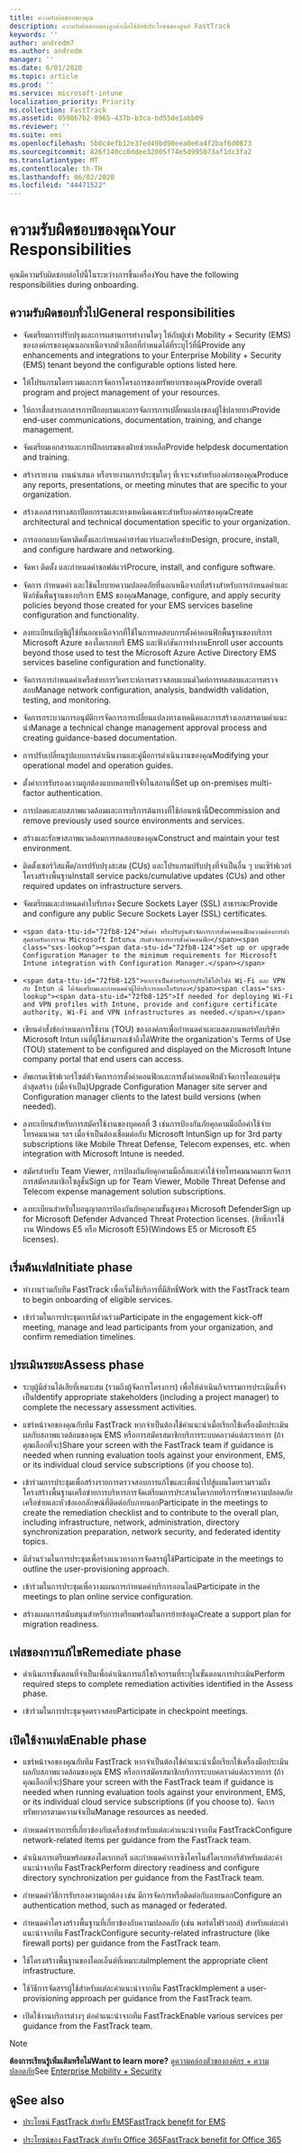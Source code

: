 ```yaml
---
title: ความรับผิดชอบของคุณ
description: ความรับผิดชอบของลูกค้าเมื่อใช้สิทธิประโยชน์ของศูนย์ FastTrack
keywords: ''
author: andredm7
ms.author: andredm
manager: ''
ms.date: 6/01/2020
ms.topic: article
ms.prod: ''
ms.service: microsoft-intune
localization_priority: Priority
ms.collection: FastTrack
ms.assetid: 0590b7b2-0965-437b-b3ca-bd55de1abb09
ms.reviewer: ''
ms.suite: ems
ms.openlocfilehash: 5b0c4efb12e37ed49bd98eea0e6a4f2baf6d0873
ms.sourcegitcommit: 826f140cc0ddee32005f74e5d995073af1dc3fa2
ms.translationtype: MT
ms.contentlocale: th-TH
ms.lasthandoff: 06/02/2020
ms.locfileid: "44471522"
---
```

# <a name="your-responsibilities"></a><span data-ttu-id="72fb8-103">ความรับผิดชอบของคุณ</span><span class="sxs-lookup"><span data-stu-id="72fb8-103">Your Responsibilities</span></span>

<span data-ttu-id="72fb8-104">คุณมีความรับผิดชอบต่อไปนี้ในระหว่างการขึ้นเครื่อง</span><span class="sxs-lookup"><span data-stu-id="72fb8-104">You have the following responsibilities during onboarding.</span></span>

## <a name="general-responsibilities"></a><span data-ttu-id="72fb8-105">ความรับผิดชอบทั่วไป</span><span class="sxs-lookup"><span data-stu-id="72fb8-105">General responsibilities</span></span>

-   <span data-ttu-id="72fb8-106">จัดเตรียมการปรับปรุงและการผสานการทํางานใดๆ ให้กับผู้เช่า Mobility + Security (EMS) ขององค์กรของคุณนอกเหนือจากตัวเลือกที่กําหนดได้ที่ระบุไว้ที่นี่</span><span class="sxs-lookup"><span data-stu-id="72fb8-106">Provide any enhancements and integrations to your Enterprise Mobility + Security (EMS) tenant beyond the configurable options listed here.</span></span>

-   <span data-ttu-id="72fb8-107">ให้โปรแกรมโดยรวมและการจัดการโครงการของทรัพยากรของคุณ</span><span class="sxs-lookup"><span data-stu-id="72fb8-107">Provide overall program and project management of your resources.</span></span>

-   <span data-ttu-id="72fb8-108">ให้การสื่อสารเอกสารการฝึกอบรมและการจัดการการเปลี่ยนแปลงของผู้ใช้ปลายทาง</span><span class="sxs-lookup"><span data-stu-id="72fb8-108">Provide end-user communications, documentation, training, and change management.</span></span>

-   <span data-ttu-id="72fb8-109">จัดเตรียมเอกสารและการฝึกอบรมของฝ่ายช่วยเหลือ</span><span class="sxs-lookup"><span data-stu-id="72fb8-109">Provide helpdesk documentation and training.</span></span>

-   <span data-ttu-id="72fb8-110">สร้างรายงาน งานนําเสนอ หรือรายงานการประชุมใดๆ ที่เจาะจงสําหรับองค์กรของคุณ</span><span class="sxs-lookup"><span data-stu-id="72fb8-110">Produce any reports, presentations, or meeting minutes that are specific to your organization.</span></span>

-   <span data-ttu-id="72fb8-111">สร้างเอกสารทางสถาปัตยกรรมและทางเทคนิคเฉพาะสําหรับองค์กรของคุณ</span><span class="sxs-lookup"><span data-stu-id="72fb8-111">Create architectural and technical documentation specific to your organization.</span></span>

-   <span data-ttu-id="72fb8-112">การออกแบบจัดหาติดตั้งและกําหนดค่าฮาร์ดแวร์และเครือข่าย</span><span class="sxs-lookup"><span data-stu-id="72fb8-112">Design, procure, install, and configure hardware and networking.</span></span>

-   <span data-ttu-id="72fb8-113">จัดหา ติดตั้ง และกําหนดค่าซอฟต์แวร์</span><span class="sxs-lookup"><span data-stu-id="72fb8-113">Procure, install, and configure software.</span></span>

-   <span data-ttu-id="72fb8-114">จัดการ กําหนดค่า และใช้นโยบายความปลอดภัยที่นอกเหนือจากที่สร้างสําหรับการกําหนดค่าและฟังก์ชันพื้นฐานของบริการ EMS ของคุณ</span><span class="sxs-lookup"><span data-stu-id="72fb8-114">Manage, configure, and apply security policies beyond those created for your EMS services baseline configuration and functionality.</span></span>

-   <span data-ttu-id="72fb8-115">ลงทะเบียนบัญชีผู้ใช้ที่นอกเหนือจากที่ใช้ในการทดสอบการตั้งค่าคอนฟิกพื้นฐานของบริการ Microsoft Azure ของไดเรกทอรี EMS และฟังก์ชันการทํางาน</span><span class="sxs-lookup"><span data-stu-id="72fb8-115">Enroll user accounts beyond those used to test the Microsoft Azure Active Directory EMS services baseline configuration and functionality.</span></span>

-   <span data-ttu-id="72fb8-116">จัดการการกําหนดค่าเครือข่ายการวิเคราะห์การตรวจสอบแบนด์วิดท์การทดสอบและการตรวจสอบ</span><span class="sxs-lookup"><span data-stu-id="72fb8-116">Manage network configuration, analysis, bandwidth validation, testing, and monitoring.</span></span>

-   <span data-ttu-id="72fb8-117">จัดการกระบวนการอนุมัติการจัดการการเปลี่ยนแปลงทางเทคนิคและการสร้างเอกสารตามคําแนะนํา</span><span class="sxs-lookup"><span data-stu-id="72fb8-117">Manage a technical change management approval process and creating guidance-based documentation.</span></span>

-   <span data-ttu-id="72fb8-118">การปรับเปลี่ยนรูปแบบการดําเนินงานและคู่มือการดําเนินงานของคุณ</span><span class="sxs-lookup"><span data-stu-id="72fb8-118">Modifying your operational model and operation guides.</span></span>

-   <span data-ttu-id="72fb8-119">ตั้งค่าการรับรองความถูกต้องแบบหลายปัจจัยในสถานที่</span><span class="sxs-lookup"><span data-stu-id="72fb8-119">Set up on-premises multi-factor authentication.</span></span>

-   <span data-ttu-id="72fb8-120">การปลดและลบสภาพแวดล้อมและการบริการต้นทางที่ใช้ก่อนหน้านี้</span><span class="sxs-lookup"><span data-stu-id="72fb8-120">Decommission and remove previously used source environments and services.</span></span>

-   <span data-ttu-id="72fb8-121">สร้างและรักษาสภาพแวดล้อมการทดสอบของคุณ</span><span class="sxs-lookup"><span data-stu-id="72fb8-121">Construct and maintain your test environment.</span></span>

-   <span data-ttu-id="72fb8-122">ติดตั้งเซอร์วิสแพ็ค/การปรับปรุงสะสม (CUs) และโปรแกรมปรับปรุงที่จําเป็นอื่น ๆ บนเซิร์ฟเวอร์โครงสร้างพื้นฐาน</span><span class="sxs-lookup"><span data-stu-id="72fb8-122">Install service packs/cumulative updates (CUs) and other required updates on infrastructure servers.</span></span>

-   <span data-ttu-id="72fb8-123">จัดเตรียมและกําหนดค่าใบรับรอง Secure Sockets Layer (SSL) สาธารณะ</span><span class="sxs-lookup"><span data-stu-id="72fb8-123">Provide and configure any public Secure Sockets Layer (SSL) certificates.</span></span>

-     <span data-ttu-id="72fb8-124">ตั้งค่า หรือปรับรุ่นตัวจัดการการตั้งค่าคอนฟิกความต้องการต่ําสุดสําหรับการรวม Microsoft Intunเน กับตัวจัดการการตั้งค่าคอนฟิก</span><span class="sxs-lookup"><span data-stu-id="72fb8-124">Set up or upgrade Configuration Manager to the minimum requirements for Microsoft Intune integration with Configuration Manager.</span></span>

-     <span data-ttu-id="72fb8-125">หากจําเป็นสําหรับการปรับใช้โปรไฟล์ Wi-Fi และ VPN กับ Intun ณี ให้จัดเตรียมและกําหนดค่าผู้ให้บริการออกใบรับรอง</span><span class="sxs-lookup"><span data-stu-id="72fb8-125">If needed for deploying Wi-Fi and VPN profiles with Intune, provide and configure certificate authority, Wi-Fi and VPN infrastructures as needed.</span></span>

-   <span data-ttu-id="72fb8-126">เขียนคําสั่งข้อกําหนดการใช้งาน (TOU) ขององค์กรเพื่อกําหนดค่าและแสดงบนพอร์ทัลบริษัท Microsoft Intun เนที่ผู้ใช้สามารถเข้าถึงได้</span><span class="sxs-lookup"><span data-stu-id="72fb8-126">Write the organization's Terms of Use (TOU) statement to be configured and displayed on the Microsoft Intune company portal that end users can access.</span></span>

-   <span data-ttu-id="72fb8-127">อัพเกรดเซิร์ฟเวอร์ไซต์ตัวจัดการการตั้งค่าคอนฟิกและการตั้งค่าคอนฟิกตัวจัดการไคลเอนต์รุ่นล่าสุดสร้าง (เมื่อจําเป็น)</span><span class="sxs-lookup"><span data-stu-id="72fb8-127">Upgrade Configuration Manager site server and Configuration manager clients to the latest build versions (when needed).</span></span>

-   <span data-ttu-id="72fb8-128">ลงทะเบียนสําหรับการสมัครใช้งานของบุคคลที่ 3 เช่นการป้องกันภัยคุกคามมือถือค่าใช้จ่ายโทรคมนาคม ฯลฯ เมื่อจําเป็นต้องเชื่อมต่อกับ Microsoft Intun</span><span class="sxs-lookup"><span data-stu-id="72fb8-128">Sign up for 3rd party subscriptions like Mobile Threat Defense, Telecom expenses, etc. when integration with Microsoft Intune is needed.</span></span>

-   <span data-ttu-id="72fb8-129">สมัครสําหรับ Team Viewer, การป้องกันภัยคุกคามมือถือและค่าใช้จ่ายโทรคมนาคมการจัดการการสมัครสมาชิกโซลูชั่น</span><span class="sxs-lookup"><span data-stu-id="72fb8-129">Sign up for Team Viewer, Mobile Threat Defense and Telecom expense management solution subscriptions.</span></span>

-   <span data-ttu-id="72fb8-130">ลงทะเบียนสําหรับใบอนุญาตการป้องกันภัยคุกคามขั้นสูงของ Microsoft Defender</span><span class="sxs-lookup"><span data-stu-id="72fb8-130">Sign up for Microsoft Defender Advanced Threat Protection licenses.</span></span> <span data-ttu-id="72fb8-131">(สิทธิ์การใช้งาน Windows E5 หรือ Microsoft E5)</span><span class="sxs-lookup"><span data-stu-id="72fb8-131">(Windows E5 or Microsoft E5 licenses).</span></span>

## <a name="initiate-phase"></a><span data-ttu-id="72fb8-132">เริ่มต้นเฟส</span><span class="sxs-lookup"><span data-stu-id="72fb8-132">Initiate phase</span></span>

-   <span data-ttu-id="72fb8-133">ทํางานร่วมกับทีม FastTrack เพื่อเริ่มใช้บริการที่มีสิทธิ์</span><span class="sxs-lookup"><span data-stu-id="72fb8-133">Work with the FastTrack team to begin onboarding of eligible services.</span></span>

-   <span data-ttu-id="72fb8-134">เข้าร่วมในการประชุมการมีส่วนร่วม</span><span class="sxs-lookup"><span data-stu-id="72fb8-134">Participate in the engagement kick-off meeting, manage and lead participants from your organization, and confirm remediation timelines.</span></span>

## <a name="assess-phase"></a><span data-ttu-id="72fb8-135">ประเมินระยะ</span><span class="sxs-lookup"><span data-stu-id="72fb8-135">Assess phase</span></span>

-   <span data-ttu-id="72fb8-136">ระบุผู้มีส่วนได้เสียที่เหมาะสม (รวมถึงผู้จัดการโครงการ) เพื่อให้ดําเนินกิจกรรมการประเมินที่จําเป็น</span><span class="sxs-lookup"><span data-stu-id="72fb8-136">Identify appropriate stakeholders (including a project manager) to complete the necessary assessment activities.</span></span>

-   <span data-ttu-id="72fb8-137">แชร์หน้าจอของคุณกับทีม FastTrack หากจําเป็นต้องใช้คําแนะนําเมื่อเรียกใช้เครื่องมือประเมินผลกับสภาพแวดล้อมของคุณ EMS หรือการสมัครสมาชิกบริการระบบคลาวด์แต่ละรายการ (ถ้าคุณเลือกที่จะ)</span><span class="sxs-lookup"><span data-stu-id="72fb8-137">Share your screen with the FastTrack team if guidance is needed when running evaluation tools against your environment, EMS, or its individual cloud service subscriptions (if you choose to).</span></span>

-   <span data-ttu-id="72fb8-138">เข้าร่วมการประชุมเพื่อสร้างรายการตรวจสอบการแก้ไขและเพื่อนําไปสู่แผนโดยรวมรวมถึงโครงสร้างพื้นฐานเครือข่ายการบริหารการจัดเตรียมการประสานไดเรกทอรีการรักษาความปลอดภัยเครือข่ายและหัวข้อเอกลักษณ์ที่ติดต่อกับภายนอก</span><span class="sxs-lookup"><span data-stu-id="72fb8-138">Participate in the meetings to create the remediation checklist and to contribute to the overall plan, including infrastructure, network, administration, directory synchronization preparation, network security, and federated identity topics.</span></span>

-   <span data-ttu-id="72fb8-139">มีส่วนร่วมในการประชุมเพื่อร่างแนวทางการจัดสรรผู้ใช้</span><span class="sxs-lookup"><span data-stu-id="72fb8-139">Participate in the meetings to outline the user-provisioning approach.</span></span>

-   <span data-ttu-id="72fb8-140">เข้าร่วมในการประชุมเพื่อวางแผนการกําหนดค่าบริการออนไลน์</span><span class="sxs-lookup"><span data-stu-id="72fb8-140">Participate in the meetings to plan online service configuration.</span></span>

-   <span data-ttu-id="72fb8-141">สร้างแผนการสนับสนุนสําหรับการเตรียมพร้อมในการย้ายข้อมูล</span><span class="sxs-lookup"><span data-stu-id="72fb8-141">Create a support plan for migration readiness.</span></span>

## <a name="remediate-phase"></a><span data-ttu-id="72fb8-142">เฟสของการแก้ไข</span><span class="sxs-lookup"><span data-stu-id="72fb8-142">Remediate phase</span></span>

-   <span data-ttu-id="72fb8-143">ดําเนินการขั้นตอนที่จําเป็นเพื่อดําเนินการแก้ไขกิจกรรมที่ระบุในขั้นตอนการประเมิน</span><span class="sxs-lookup"><span data-stu-id="72fb8-143">Perform required steps to complete remediation activities identified in the Assess phase.</span></span>

-   <span data-ttu-id="72fb8-144">เข้าร่วมในการประชุมจุดตรวจสอบ</span><span class="sxs-lookup"><span data-stu-id="72fb8-144">Participate in checkpoint meetings.</span></span>

## <a name="enable-phase"></a><span data-ttu-id="72fb8-145">เปิดใช้งานเฟส</span><span class="sxs-lookup"><span data-stu-id="72fb8-145">Enable phase</span></span>

-   <span data-ttu-id="72fb8-146">แชร์หน้าจอของคุณกับทีม FastTrack หากจําเป็นต้องใช้คําแนะนําเมื่อเรียกใช้เครื่องมือประเมินผลกับสภาพแวดล้อมของคุณ EMS หรือการสมัครสมาชิกบริการระบบคลาวด์แต่ละรายการ (ถ้าคุณเลือกที่จะ)</span><span class="sxs-lookup"><span data-stu-id="72fb8-146">Share your screen with the FastTrack team if guidance is needed when running evaluation tools against your environment, EMS, or its individual cloud service subscriptions (if you choose to).</span></span> <span data-ttu-id="72fb8-147">จัดการทรัพยากรตามความจําเป็น</span><span class="sxs-lookup"><span data-stu-id="72fb8-147">Manage resources as needed.</span></span>

-   <span data-ttu-id="72fb8-148">กําหนดค่ารายการที่เกี่ยวข้องกับเครือข่ายสําหรับแต่ละคําแนะนําจากทีม FastTrack</span><span class="sxs-lookup"><span data-stu-id="72fb8-148">Configure network-related items per guidance from the FastTrack team.</span></span>

-   <span data-ttu-id="72fb8-149">ดําเนินการเตรียมพร้อมของไดเรกทอรี และกําหนดค่าการซิงโครไนส์ไดเรกทอรีสําหรับแต่ละคําแนะนําจากทีม FastTrack</span><span class="sxs-lookup"><span data-stu-id="72fb8-149">Perform directory readiness and configure directory synchronization per guidance from the FastTrack team.</span></span>

-   <span data-ttu-id="72fb8-150">กําหนดค่าวิธีการรับรองความถูกต้อง เช่น มีการจัดการหรือติดต่อกับภายนอก</span><span class="sxs-lookup"><span data-stu-id="72fb8-150">Configure an authentication method, such as managed or federated.</span></span> 

-   <span data-ttu-id="72fb8-151">กําหนดค่าโครงสร้างพื้นฐานที่เกี่ยวข้องกับความปลอดภัย (เช่น พอร์ตไฟร์วอลล์) สําหรับแต่ละคําแนะนําจากทีม FastTrack</span><span class="sxs-lookup"><span data-stu-id="72fb8-151">Configure security-related infrastructure (like firewall ports) per guidance from the FastTrack team.</span></span>

-   <span data-ttu-id="72fb8-152">ใช้โครงสร้างพื้นฐานของไคลเอ็นต์ที่เหมาะสม</span><span class="sxs-lookup"><span data-stu-id="72fb8-152">Implement the appropriate client infrastructure.</span></span>

-   <span data-ttu-id="72fb8-153">ใช้วิธีการจัดสรรผู้ใช้สําหรับแต่ละคําแนะนําจากทีม FastTrack</span><span class="sxs-lookup"><span data-stu-id="72fb8-153">Implement a user-provisioning approach per guidance from the FastTrack team.</span></span>

-   <span data-ttu-id="72fb8-154">เปิดใช้งานบริการต่างๆ ต่อคําแนะนําจากทีม FastTrack</span><span class="sxs-lookup"><span data-stu-id="72fb8-154">Enable various services per guidance from the FastTrack team.</span></span>

> [!NOTE]
> <span data-ttu-id="72fb8-155">**ต้องการเรียนรู้เพิ่มเติมหรือไม่**</span><span class="sxs-lookup"><span data-stu-id="72fb8-155">**Want to learn more?**</span></span> <span data-ttu-id="72fb8-156">ดู[ความคล่องตัวขององค์กร + ความปลอดภัย](https://www.microsoft.com/cloud-platform/enterprise-mobility)</span><span class="sxs-lookup"><span data-stu-id="72fb8-156">See [Enterprise Mobility + Security](https://www.microsoft.com/cloud-platform/enterprise-mobility)</span></span>

## <a name="see-also"></a><span data-ttu-id="72fb8-157">ดู</span><span class="sxs-lookup"><span data-stu-id="72fb8-157">See also</span></span>

- [<span data-ttu-id="72fb8-158">ประโยชน์ FastTrack สําหรับ EMS</span><span class="sxs-lookup"><span data-stu-id="72fb8-158">FastTrack benefit for EMS</span></span>](EMS-fasttrack-benefit-for-EMS.md)

- [<span data-ttu-id="72fb8-159">ประโยชน์ของ FastTrack สําหรับ Office 365</span><span class="sxs-lookup"><span data-stu-id="72fb8-159">FastTrack benefit for Office 365</span></span>](O365-fasttrack-benefit-for-office-365.md)

